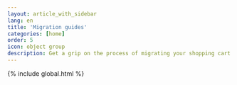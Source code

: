 ```yaml
---
layout: article_with_sidebar
lang: en
title: 'Migration guides'
categories: [home]
order: 5
icon: object group
description: Get a grip on the process of migrating your shopping cart and customization modules.
---
```


{% include global.html %}

